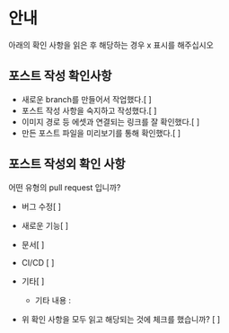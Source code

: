 # 안내

아래의 확인 사항을 읽은 후 해당하는 경우 x 표시를 해주십시오


## 포스트 작성 확인사항

- 새로운 branch를 만들어서 작업했다.[ ]
- 포스트 작성 사항을 숙지하고 작성했다.[ ]
- 이미지 경로 등 에셋과 연결되는 링크를 잘 확인했다.[ ]
- 만든 포스트 파일을 미리보기를 통해 확인했다.[ ]

## 포스트 작성외 확인 사항

어떤 유형의 pull request 입니까?

- 버그 수정[ ]
- 새로운 기능[ ]
- 문서[ ]
- CI/CD [ ]
- 기타[ ]
   - 기타 내용 : 

- 위 확인 사항을 모두 읽고 해당되는 것에 체크를 했습니까? [ ]